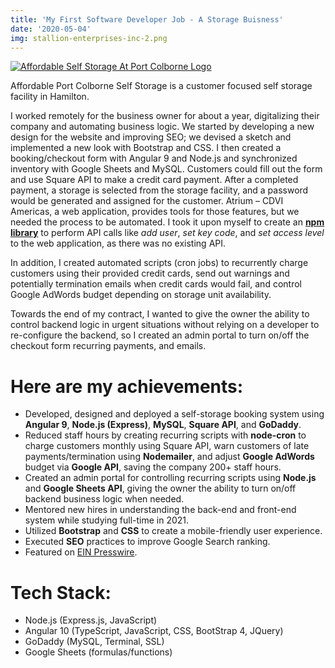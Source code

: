 ```yaml
---
title: 'My First Software Developer Job - A Storage Buisness'
date: '2020-05-04'
img: stallion-enterprises-inc-2.png
---
```


[![Affordable Self Storage At Port Colborne Logo](/images/stallion-enterprises-inc-1.jpeg)](https://pcss.stallioneic.com/)

Affordable Port Colborne Self Storage is a customer focused self storage facility in Hamilton.

I worked remotely for the business owner for about a year, digitalizing their company and automating business logic. We started by developing a new design for the website and improving SEO; we devised a sketch and implemented a new look with Bootstrap and CSS. I then created a booking/checkout form with Angular 9 and Node.js and synchronized inventory with Google Sheets and MySQL. Customers could fill out the form and use Square API to make a credit card payment. After a completed payment, a storage is selected from the storage facility, and a password would be generated and assigned for the customer. Atrium – CDVI Americas, a web application, provides tools for those features, but we needed the process to be automated. I took it upon myself to create an [**npm library**](https://www.npmjs.com/package/http-atrium-cdvi) to perform API calls like _add user_, _set key code_, and _set access level_ to the web application, as there was no existing API.

In addition, I created automated scripts (cron jobs) to recurrently charge customers using their provided credit cards, send out warnings and potentially termination emails when credit cards would fail, and control Google AdWords budget depending on storage unit availability.

Towards the end of my contract, I wanted to give the owner the ability to control backend logic in urgent situations without relying on a developer to re-configure the backend, so I created an admin portal to turn on/off the checkout form recurring payments, and emails.

# Here are my achievements:

- Developed, designed and deployed a self-storage booking system using **Angular 9**, **Node.js (Express)**, **MySQL**, **Square API**, and **GoDaddy**.
- Reduced staff hours by creating recurring scripts with **node-cron** to charge customers monthly using Square API, warn customers of late payments/termination using **Nodemailer**, and adjust **Google AdWords** budget via **Google API**, saving the company 200+ staff hours.
- Created an admin portal for controlling recurring scripts using **Node.js** and **Google Sheets API**, giving the owner the ability to turn on/off backend business logic when needed.
- Mentored new hires in understanding the back-end and front-end system while studying full-time in 2021.
- Utilized **Bootstrap** and **CSS** to create a mobile-friendly user experience.
- Executed **SEO** practices to improve Google Search ranking.
- Featured on [EIN Presswire](https://www.einnews.com/pr_news/529408078/affordable-port-colborne-self-storage-launches-self-serve-reservation-portal).

# Tech Stack:

- Node.js (Express.js, JavaScript)
- Angular 10 (TypeScript, JavaScript, CSS, BootStrap 4, JQuery)
- GoDaddy (MySQL, Terminal, SSL)
- Google Sheets (formulas/functions)
